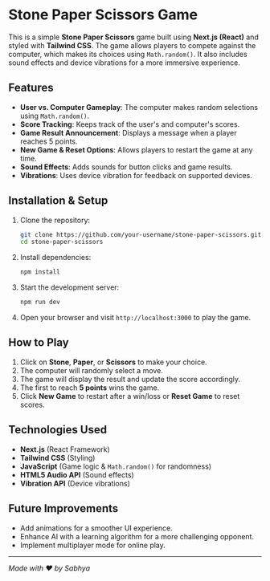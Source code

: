 # Stone Paper Scissors Game

This is a simple **Stone Paper Scissors** game built using **Next.js (React)** and styled with **Tailwind CSS**. The game allows players to compete against the computer, which makes its choices using `Math.random()`. It also includes sound effects and device vibrations for a more immersive experience.

## Features
- **User vs. Computer Gameplay**: The computer makes random selections using `Math.random()`.
- **Score Tracking**: Keeps track of the user's and computer's scores.
- **Game Result Announcement**: Displays a message when a player reaches 5 points.
- **New Game & Reset Options**: Allows players to restart the game at any time.
- **Sound Effects**: Adds sounds for button clicks and game results.
- **Vibrations**: Uses device vibration for feedback on supported devices.

## Installation & Setup
1. Clone the repository:
   ```sh
   git clone https://github.com/your-username/stone-paper-scissors.git
   cd stone-paper-scissors
   ```
2. Install dependencies:
   ```sh
   npm install
   ```
3. Start the development server:
   ```sh
   npm run dev
   ```
4. Open your browser and visit `http://localhost:3000` to play the game.

## How to Play
1. Click on **Stone**, **Paper**, or **Scissors** to make your choice.
2. The computer will randomly select a move.
3. The game will display the result and update the score accordingly.
4. The first to reach **5 points** wins the game.
5. Click **New Game** to restart after a win/loss or **Reset Game** to reset scores.

## Technologies Used
- **Next.js** (React Framework)
- **Tailwind CSS** (Styling)
- **JavaScript** (Game logic & `Math.random()` for randomness)
- **HTML5 Audio API** (Sound effects)
- **Vibration API** (Device vibrations)

## Future Improvements
- Add animations for a smoother UI experience.
- Enhance AI with a learning algorithm for a more challenging opponent.
- Implement multiplayer mode for online play.

---

_Made with ❤️ by Sabhya_

